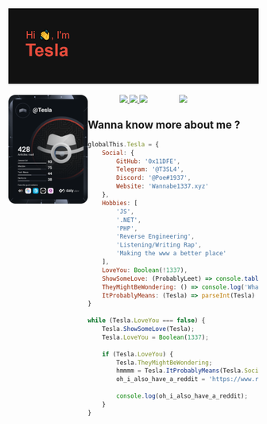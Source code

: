 ## ![Welcome to my profile 🤟](header.png)

<div align="left">
  <a href="https://app.daily.dev/Tesla" target="_blank">
    <img width="160" align="left" src="https://raw.githubusercontent.com/0x11DFE/0x11DFE/devcard/devcard.svg">
  </a>
</div>

<div align="right">
  <a href="https://github.com/0x11DFE" target="_blank">
    <img width="160" align="right" src="https://spotify-github-profile.vercel.app/api/view?uid=eq0o2y8dsh6i76v91eqk9alzd&cover_image=true&theme=default">
  </a>
</div>

<div align="center">
  <a href="https://github.com/0x11DFE" target="_blank">
    <img src="https://badges.pufler.dev/visits/0x11DFE/0x11DFE?style=for-the-badge&color=e74c3c&logo=github&label=Spying+Counter">
  </a>
  <a href="https://github.com/0x11DFE" target="_blank">
    <img src="https://badges.pufler.dev/years/0x11DFE/?style=for-the-badge&color=27a4fb&logo=github&label=Account+Age">
  </a>
  <a href="https://github.com/0x11DFE/0x11DFE/commits/main" target="_blank">
    <img src="https://badges.pufler.dev/updated/0x11DFE/0x11DFE?style=for-the-badge&color=f0f6f9&logo=github&label=Update">
  </a>
</div>

## Wanna know more about me ?

```js
globalThis.Tesla = {
    Social: {
        GitHub: '0x11DFE',
        Telegram: '@T3SL4',
        Discord: '@Poe#1937',
        Website: 'Wannabe1337.xyz'
    },
    Hobbies: [
        'JS',
        '.NET',
        'PHP',
        'Reverse Engineering',
        'Listening/Writing Rap',
        'Making the www a better place'
    ],
    LoveYou: Boolean(!1337),
    ShowSomeLove: (ProbablyLeet) => console.table(ProbablyLeet),
    TheyMightBeWondering: () => console.log('What does 0x11DFE means?'),
    ItProbablyMeans: (Tesla) => parseInt(Tesla)
}

while (Tesla.LoveYou === false) {
    Tesla.ShowSomeLove(Tesla);
    Tesla.LoveYou = Boolean(1337);

    if (Tesla.LoveYou) {
        Tesla.TheyMightBeWondering;
        hmmmm = Tesla.ItProbablyMeans(Tesla.Social.GitHub);
        oh_i_also_have_a_reddit = 'https://www.reddit.com/user/' + hmmmm;

        console.log(oh_i_also_have_a_reddit);
    }
}
```

